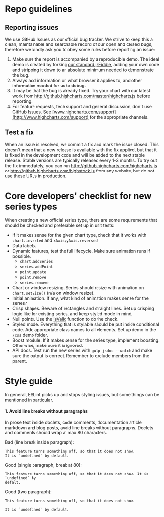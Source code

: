 
# Repo guidelines

## Reporting issues
We use GitHub Issues as our official bug tracker. We strive to keep this a clean, maintainable and searchable record of our open and closed bugs, therefore we kindly ask you to obey some rules before reporting an issue:

1. Make sure the report is accompanied by a reproducible demo. The ideal demo is created by forking [our standard jsFiddle](http://jsfiddle.net/highcharts/LLExL/), adding your own code and stripping it down to an absolute minimum needed to demonstrate the bug.
2. Always add information on what browser it applies to, and other information needed for us to debug.
3. It may be that the bug is already fixed. Try your chart with our latest work from http://github.highcharts.com/master/highcharts.js before reporting.
4. For feature requests, tech support and general discussion, don't use GitHub Issues. See [www.highcharts.com/support](http://www.highcharts.com/support) for the appropriate channels.

## Test a fix
When an issue is resolved, we commit a fix and mark the issue closed. This doesn't mean that a new release is available with the fix applied, but that it is fixed in the development code and will be added to the next stable release. Stable versions are typically released every 1-3 months. To try out the fix immediately, you can run http://github.highcharts.com/highcharts.js or http://github.highcharts.com/highstock.js from any website, but do not use these URLs in production.

# Core developers' checklist for new series types

When creating a new official series type, there are some requirements that should be checked and preferable set up in unit tests:

* If it makes sense for the given chart type, check that it works with `chart.inverted` and `xAxis/yAxis.reversed`.
* Data labels.
* Dynamic features, test the full lifecycle. Make sure animation runs if possible.
	* `chart.addSeries`
	* `series.addPoint`
	* `point.update`
	* `point.remove`
	* `series.remove`
* Chart or window resizing. Series should resize with animation on `chart.setSize()` (n/a on window resize).
* Initial animation. If any, what kind of animation makes sense for the series?
* Crisp shapes. Beware of rectangles and straight lines. Set up crisping logic like for existing series, and keep styled mode in mind.
* Null points. Use the [isValid](https://github.com/highcharts/highcharts/blob/v5.0.14/js/parts/PieSeries.js#L607-L612) function to do the check.
* Styled mode. Everything that is stylable should be put inside conditional code. Add appropriate class names to all elements. Set up demo in the `/css` demo folder.
* Boost module. If it makes sense for the series type, implement boosting. Otherwise, make sure it is ignored.
* API docs. Test run the new series with `gulp jsdoc --watch` and make sure the output is correct. Remember to exclude members from the parent.


# Style guide

In general, ESLint picks up and stops styling issues, but some things can be mentioned in particular.

#### 1. Avoid line breaks without paragraphs
In prose text inside doclets, code comments, documentation article markdown and blog posts, avoid line breaks without paragraphs. Doclets and comments should wrap at max 80 characters.

Bad (line break inside paragraph):
```
This feature turns something off, so that it does not show.
It is `undefined` by default.
```

Good (single paragraph, break at 80):
```
This feature turns something off, so that it does not show. It is `undefined` by
defalt.
```

Good (two paragraph):
```
This feature turns something off, so that it does not show.

It is `undefined` by default.
```
